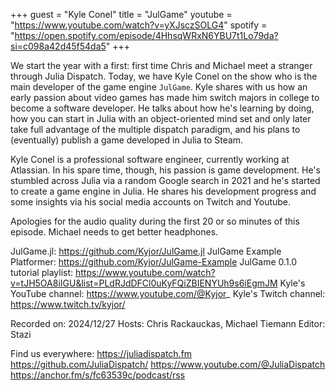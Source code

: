 +++
guest = "Kyle Conel"
title = "JulGame"
youtube = "https://www.youtube.com/watch?v=yXJsczSOLG4"
spotify = "https://open.spotify.com/episode/4HhsqWRxN6YBU7t1Lo79da?si=c098a42d45f54da5"
+++

We start the year with a first: first time Chris and Michael meet a stranger through Julia Dispatch. Today, we have Kyle Conel on the show who is the main developer of the game engine `JulGame`. Kyle shares with us how an early passion about video games has made him switch majors in college to become a software developer. He talks about how he's learning by doing, how you can start in Julia with an object-oriented mind set and only later take full advantage of the multiple dispatch paradigm, and his plans to (eventually) publish a game developed in Julia to Steam.

Kyle Conel is a professional software engineer, currently working at Atlassian. In his spare time, though, his passion is game development. He's stumbled across Julia via a random Google search in 2021 and he's started to create a game engine in Julia. He shares his development progress and some insights via his social media accounts on Twitch and Youtube.

Apologies for the audio quality during the first 20 or so minutes of this episode. Michael needs to get better headphones.

JulGame.jl: https://github.com/Kyjor/JulGame.jl
JulGame Example Platformer: https://github.com/Kyjor/JulGame-Example 
JulGame 0.1.0 tutorial playlist: https://www.youtube.com/watch?v=tJH5OA8iIGU&list=PLdRJdDFCl0uKyFQiZBIENYUh9s6iEgmJM
Kyle's YouTube channel: https://www.youtube.com/@Kyjor_
Kyle's Twitch channel: https://www.twitch.tv/kyjor/

Recorded on: 2024/12/27
Hosts: Chris Rackauckas, Michael Tiemann
Editor: Stazi

Find us everywhere:
https://juliadispatch.fm
https://github.com/JuliaDispatch/
https://www.youtube.com/@JuliaDispatch
https://anchor.fm/s/fc63539c/podcast/rss
